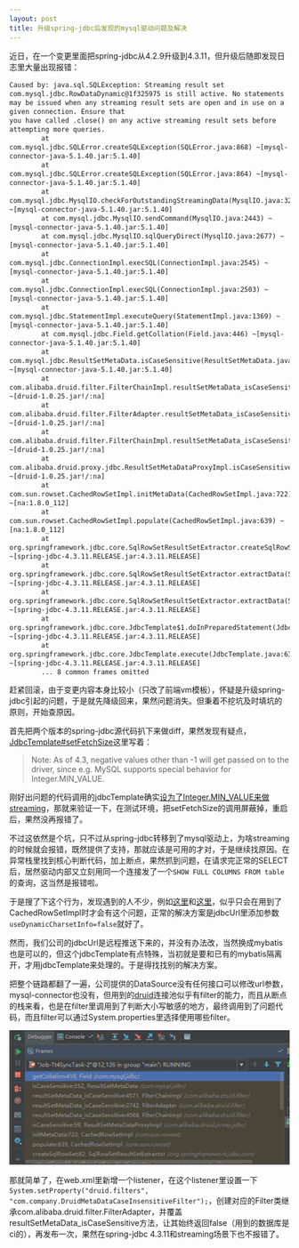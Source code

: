```yaml
---
layout: post
title: 升级spring-jdbc后发现的mysql驱动问题及解决 
---
```


近日，在一个变更里面把spring-jdbc从4.2.9升级到4.3.11，但升级后随即发现日志里大量出现报错：

```
Caused by: java.sql.SQLException: Streaming result set com.mysql.jdbc.RowDataDynamic@1f325975 is still active. No statements may be issued when any streaming result sets are open and in use on a given connection. Ensure that 
you have called .close() on any active streaming result sets before attempting more queries.
        at com.mysql.jdbc.SQLError.createSQLException(SQLError.java:868) ~[mysql-connector-java-5.1.40.jar:5.1.40]
        at com.mysql.jdbc.SQLError.createSQLException(SQLError.java:864) ~[mysql-connector-java-5.1.40.jar:5.1.40]
        at com.mysql.jdbc.MysqlIO.checkForOutstandingStreamingData(MysqlIO.java:3211) ~[mysql-connector-java-5.1.40.jar:5.1.40]
        at com.mysql.jdbc.MysqlIO.sendCommand(MysqlIO.java:2443) ~[mysql-connector-java-5.1.40.jar:5.1.40]
        at com.mysql.jdbc.MysqlIO.sqlQueryDirect(MysqlIO.java:2677) ~[mysql-connector-java-5.1.40.jar:5.1.40]
        at com.mysql.jdbc.ConnectionImpl.execSQL(ConnectionImpl.java:2545) ~[mysql-connector-java-5.1.40.jar:5.1.40]
        at com.mysql.jdbc.ConnectionImpl.execSQL(ConnectionImpl.java:2503) ~[mysql-connector-java-5.1.40.jar:5.1.40]
        at com.mysql.jdbc.StatementImpl.executeQuery(StatementImpl.java:1369) ~[mysql-connector-java-5.1.40.jar:5.1.40]
        at com.mysql.jdbc.Field.getCollation(Field.java:446) ~[mysql-connector-java-5.1.40.jar:5.1.40]
        at com.mysql.jdbc.ResultSetMetaData.isCaseSensitive(ResultSetMetaData.java:552) ~[mysql-connector-java-5.1.40.jar:5.1.40]
        at com.alibaba.druid.filter.FilterChainImpl.resultSetMetaData_isCaseSensitive(FilterChainImpl.java:4571) ~[druid-1.0.25.jar!/:na]
        at com.alibaba.druid.filter.FilterAdapter.resultSetMetaData_isCaseSensitive(FilterAdapter.java:2742) ~[druid-1.0.25.jar!/:na]
        at com.alibaba.druid.filter.FilterChainImpl.resultSetMetaData_isCaseSensitive(FilterChainImpl.java:4568) ~[druid-1.0.25.jar!/:na]
        at com.alibaba.druid.proxy.jdbc.ResultSetMetaDataProxyImpl.isCaseSensitive(ResultSetMetaDataProxyImpl.java:59) ~[druid-1.0.25.jar!/:na]
        at com.sun.rowset.CachedRowSetImpl.initMetaData(CachedRowSetImpl.java:722) ~[na:1.8.0_112]
        at com.sun.rowset.CachedRowSetImpl.populate(CachedRowSetImpl.java:639) ~[na:1.8.0_112]
        at org.springframework.jdbc.core.SqlRowSetResultSetExtractor.createSqlRowSet(SqlRowSetResultSetExtractor.java:82) ~[spring-jdbc-4.3.11.RELEASE.jar:4.3.11.RELEASE]
        at org.springframework.jdbc.core.SqlRowSetResultSetExtractor.extractData(SqlRowSetResultSetExtractor.java:65) ~[spring-jdbc-4.3.11.RELEASE.jar:4.3.11.RELEASE]
        at org.springframework.jdbc.core.SqlRowSetResultSetExtractor.extractData(SqlRowSetResultSetExtractor.java:46) ~[spring-jdbc-4.3.11.RELEASE.jar:4.3.11.RELEASE]
        at org.springframework.jdbc.core.JdbcTemplate$1.doInPreparedStatement(JdbcTemplate.java:697) ~[spring-jdbc-4.3.11.RELEASE.jar:4.3.11.RELEASE]
        at org.springframework.jdbc.core.JdbcTemplate.execute(JdbcTemplate.java:633) ~[spring-jdbc-4.3.11.RELEASE.jar:4.3.11.RELEASE]
        ... 8 common frames omitted
```

赶紧回滚，由于变更内容本身比较小（只改了前端vm模板），怀疑是升级spring-jdbc引起的问题，于是就先降级回来，果然问题消失。但秉着不挖坑及时填坑的原则，开始查原因。

首先把两个版本的spring-jdbc源代码扒下来做diff，果然发现有疑点，[JdbcTemplate#setFetchSize](https://docs.spring.io/spring/docs/current/javadoc-api/org/springframework/jdbc/core/JdbcTemplate.html#setFetchSize-int-)这里写着：

> Note: As of 4.3, negative values other than -1 will get passed on to the driver, since e.g. MySQL supports special behavior for Integer.MIN_VALUE.

刚好出问题的代码调用的jdbcTemplate确实[设为了Integer.MIN_VALUE来做streaming](https://dev.mysql.com/doc/connector-j/5.1/en/connector-j-reference-implementation-notes.html)，那就来验证一下，在测试环境，把setFetchSize的调用屏蔽掉，重启后，果然没再报错了。

不过这依然是个坑，只不过从spring-jdbc转移到了mysql驱动上，为啥streaming的时候就会报错，既然提供了支持，那就应该是可用的才对，于是继续找原因。在异常栈里找到核心判断代码，加上断点，果然抓到问题，在请求完正常的SELECT后，居然驱动内部又立刻用同一个连接发了一个`SHOW FULL COLUMNS FROM table`的查询，这当然是报错啦。

于是搜了下这个行为，发现遇到的人不少，例如[这里](http://ouyangshixiong.iteye.com/blog/1242050)和[这里](https://stackoverflow.com/questions/29451069/tons-of-generated-show-full-columns-from-queries-in-mysql-connector-j)，似乎只会在用到了CachedRowSetImpl时才会有这个问题，正常的解决方案是jdbcUrl里添加参数`useDynamicCharsetInfo=false`就好了。

然而，我们公司的jdbcUrl是远程推送下来的，并没有办法改，当然换成mybatis也是可以的，但这个jdbcTemplate有点特殊，当初就是要和已有的mybatis隔离开，才用jdbcTemplate来处理的。于是得找找别的解决方案。

把整个链路都翻了一遍，公司提供的DataSource没有任何接口可以修改url参数，mysql-connector也没有，但用到的[druid](https://github.com/alibaba/druid)连接池似乎有filter的能力，而且从断点的栈来看，也是在filter里调用到了判断大小写敏感的地方，最终调用到了问题代码，而且filter可以通过System.properties里选择使用哪些filter。

![screenshot](/img/2017-09-22_131529.png)

那就简单了，在web.xml里新增一个listener，在这个listener里设置一下`System.setProperty("druid.filters", "com.company.DruidMetaDataCaseInsensitiveFilter");`，创建对应的Filter类继承com.alibaba.druid.filter.FilterAdapter，并覆盖resultSetMetaData_isCaseSensitive方法，让其始终返回false（用到的数据库是ci的），再发布一次，果然在spring-jdbc 4.3.11和streaming场景下也不报错了。



